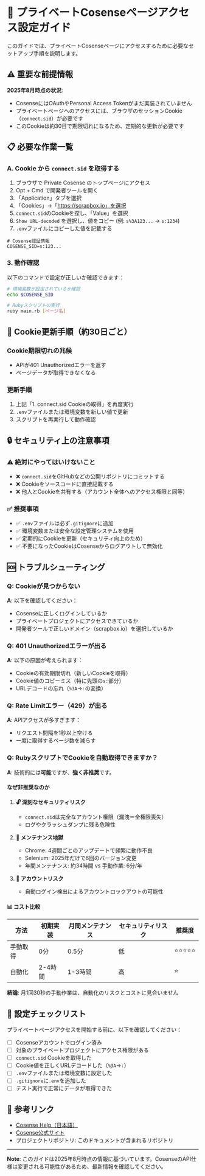 # 🔐 プライベートCosenseページアクセス設定ガイド

このガイドでは、プライベートCosenseページにアクセスするために必要なセットアップ手順を説明します。

## ⚠️ 重要な前提情報

**2025年8月時点の状況**:
- CosenseにはOAuthやPersonal Access Tokenがまだ実装されていません
- プライベートページへのアクセスには、ブラウザのセッションCookie（`connect.sid`）が必要です
- このCookieは約30日で期限切れになるため、定期的な更新が必要です

## 📋 必要な作業一覧

### A. Cookie から `connect.sid` を取得する
1. ブラウザで Private Cosense のトップページにアクセス
2. Opt + Cmd で開発者ツールを開く
3. 「Application」タブを選択
4. 「Cookies」→「https://scrapbox.io」を選択
5. `connect.sid`のCookieを探し、「Value」を選択
6. `Show URL-decoded` を選択し、値をコピー (例: `s%3A123...` -> `s:1234`)
7. `.env`ファイルにコピーした値を記載する

```env
# Cosense認証情報
COSENSE_SID=s:123...
```

### 3. 動作確認

以下のコマンドで設定が正しいか確認できます：

```bash
# 環境変数が設定されているか確認
echo $COSENSE_SID

# Rubyスクリプトの実行
ruby main.rb [ページ名]
```

## 🔄 Cookie更新手順（約30日ごと）

### Cookie期限切れの兆候
- APIが401 Unauthorizedエラーを返す
- ページデータが取得できなくなる

### 更新手順
1. 上記「1. connect.sid Cookieの取得」を再度実行
2. `.env`ファイルまたは環境変数を新しい値で更新
3. スクリプトを再実行して動作確認

## 🔒 セキュリティ上の注意事項

### ⚠️ 絶対にやってはいけないこと
- ❌ `connect.sid`をGitHubなどの公開リポジトリにコミットする
- ❌ Cookieをソースコードに直接記載する
- ❌ 他人とCookieを共有する（アカウント全体へのアクセス権限と同等）

### ✅ 推奨事項
- ✅ `.env`ファイルは必ず`.gitignore`に追加
- ✅ 環境変数または安全な設定管理システムを使用
- ✅ 定期的にCookieを更新（セキュリティ向上のため）
- ✅ 不要になったCookieはCosenseからログアウトして無効化

## 🆘 トラブルシューティング

### Q: Cookieが見つからない
**A**: 以下を確認してください：
- Cosenseに正しくログインしているか
- プライベートプロジェクトにアクセスできているか
- 開発者ツールで正しいドメイン（scrapbox.io）を選択しているか

### Q: 401 Unauthorizedエラーが出る
**A**: 以下の原因が考えられます：
- Cookieの有効期限切れ（新しいCookieを取得）
- Cookie値のコピーミス（特に先頭の`s:`部分）
- URLデコードの忘れ（`%3A`→`:`の変換）

### Q: Rate Limitエラー（429）が出る
**A**: APIアクセスが多すぎます：
- リクエスト間隔を1秒以上空ける
- 一度に取得するページ数を減らす

### Q: RubyスクリプトでCookieを自動取得できますか？
**A**: 技術的には**可能**ですが、**強く非推奨**です。

#### なぜ非推奨なのか

1. **🔓 深刻なセキュリティリスク**
   - `connect.sid`は完全なアカウント権限（漏洩＝全権限喪失）
   - ログやクラッシュダンプに残る危険性

2. **🔧 メンテナンス地獄**
   - Chrome: 4週間ごとのアップデートで頻繁に動作不良
   - Selenium: 2025年だけで6回のバージョン変更
   - 年間メンテナンス: 約34時間 vs 手動作業: 6分/年

3. **🚫 アカウントリスク**
   - 自動ログイン検出によるアカウントロックアウトの可能性

#### 📊 コスト比較

| 方法 | 初期実装 | 月間メンテナンス | セキュリティリスク | 推奨度 |
|------|----------|------------------|-------------------|--------|
| 手動取得 | 0分 | 0.5分 | 低 | ⭐⭐⭐⭐⭐ |
| 自動化 | 2-4時間 | 1-3時間 | 高 | ⭐ |

**結論**: 月1回30秒の手動作業は、自動化のリスクとコストに見合いません

## 📝 設定チェックリスト

プライベートページアクセスを開始する前に、以下を確認してください：

- [ ] Cosenseアカウントでログイン済み
- [ ] 対象のプライベートプロジェクトにアクセス権限がある
- [ ] `connect.sid` Cookieを取得した
- [ ] Cookie値を正しくURLデコードした（`%3A`→`:`）
- [ ] `.env`ファイルまたは環境変数に設定した
- [ ] `.gitignore`に`.env`を追加した
- [ ] テスト実行で正常にデータが取得できた

## 🔗 参考リンク

- [Cosense Help（日本語）](https://scrapbox.io/help-jp/)
- [Cosense公式サイト](https://cosen.se/)
- プロジェクトリポジトリ: このドキュメントが含まれるリポジトリ

---

**Note**: このガイドは2025年8月時点の情報に基づいています。CosenseのAPI仕様は変更される可能性があるため、最新情報を確認してください。
